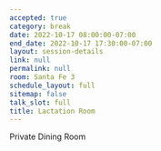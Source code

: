 ```yaml
---
accepted: true
category: break
date: 2022-10-17 08:00:00-07:00
end_date: 2022-10-17 17:30:00-07:00
layout: session-details
link: null
permalink: null
room: Santa Fe 3
schedule_layout: full
sitemap: false
talk_slot: full
title: Lactation Room
---
```


Private Dining Room
